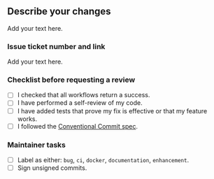 <!-- prettier-ignore-start -->
<!-- markdownlint-disable-next-line MD041 -->
## Describe your changes
<!-- prettier-ignore-end -->

Add your text here.

### Issue ticket number and link

Add your text here.

### Checklist before requesting a review

- [ ] I checked that all workflows return a success.
- [ ] I have performed a self-review of my code.
- [ ] I have added tests that prove my fix is effective or that my feature works.
- [ ] I followed the [Conventional Commit spec][commitMessage].

### Maintainer tasks

- [ ] Label as either: `bug`, `ci`, `docker`, `documentation`, `enhancement`.
- [ ] Sign unsigned commits.

[commitMessage]: https://github.com/openwall/john-packages/blob/main/docs/commit-messages.md#how-a-commit-message-should-be
